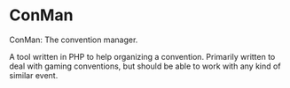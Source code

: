 ConMan
======

ConMan: The convention manager.

A tool written in PHP to help organizing a convention. Primarily written to deal with gaming conventions, but should be able to work with any kind of similar event.